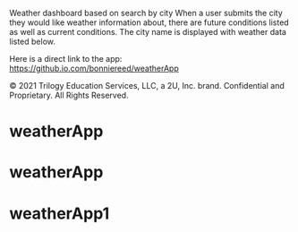 Weather dashboard based on search by city
When a user submits the city they would like weather information about, there are future conditions listed as well as current conditions. The city name is displayed with weather data listed below.

Here is a direct link to the app: https://github.io.com/bonniereed/weatherApp

© 2021 Trilogy Education Services, LLC, a 2U, Inc. brand. Confidential and Proprietary. All Rights Reserved.

# weatherApp

# weatherApp

# weatherApp1
